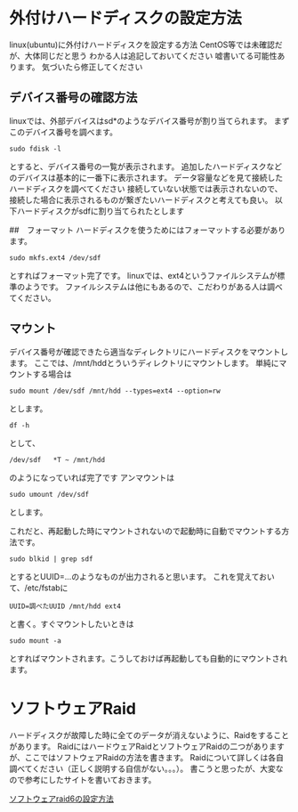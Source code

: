 # 外付けハードディスクの設定方法
linux(ubuntu)に外付けハードディスクを設定する方法
CentOS等では未確認だが、大体同じだと思う
わかる人は追記しておいてください
嘘書いてる可能性あります。
気づいたら修正してください

## デバイス番号の確認方法
linuxでは、外部デバイスはsd*のようなデバイス番号が割り当てられます。
まずこのデバイス番号を調べます。

`sudo fdisk -l`

とすると、デバイス番号の一覧が表示されます。
追加したハードディスクなどのデバイスは基本的に一番下に表示されます。
データ容量などを見て接続したハードディスクを調べてください
接続していない状態では表示されないので、接続した場合に表示されるものが繋ぎたいハードディスクと考えても良い。
以下ハードディスクがsdfに割り当てられたとします

##　フォーマット
ハードディスクを使うためにはフォーマットする必要があります。

`sudo mkfs.ext4 /dev/sdf`

とすればフォーマット完了です。
linuxでは、ext4というファイルシステムが標準のようです。
ファイルシステムは他にもあるので、こだわりがある人は調べてください。

## マウント
デバイス番号が確認できたら適当なディレクトリにハードディスクをマウントします。
ここでは、/mnt/hddとういうディレクトリにマウントします。
単純にマウントする場合は

`sudo mount /dev/sdf /mnt/hdd --types=ext4 --option=rw`

とします。

`df -h`

として、

`/dev/sdf   *T ~ /mnt/hdd`

のようになっていれば完了です
アンマウントは

`sudo umount /dev/sdf`

とします。

これだと、再起動した時にマウントされないので起動時に自動でマウントする方法です。

`sudo blkid | grep sdf`

とするとUUID=...のようなものが出力されると思います。
これを覚えておいて、/etc/fstabに

`UUID=調べたUUID /mnt/hdd ext4`

と書く。すぐマウントしたいときは

`sudo mount -a`

とすればマウントされます。こうしておけば再起動しても自動的にマウントされます。

# ソフトウェアRaid
ハードディスクが故障した時に全てのデータが消えないように、Raidをすることがあります。
RaidにはハードウェアRaidとソフトウェアRaidの二つがありますが、ここではソフトウェアRaidの方法を書きます。
Raidについて詳しくは各自調べてください（正しく説明する自信がない。。。）。
書こうと思ったが、大変なので参考にしたサイトを書いておきます。

[ソフトウェアraid6の設定方法](https://ja.linux-console.net/?p=1520#gsc.tab=0)